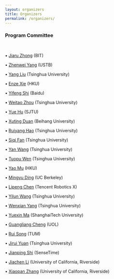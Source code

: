 ```yaml
---
layout: organizers
title: Organizers
permalink: /organizers/
---
```


### Program Committee
&nbsp;
<div class="grid">
    <div class="gridcom-item">
        <div><p><span>&#8226;&nbsp;</span><a href="">Jiaru Zhong</a> (BIT)</p></div>
        <div><p><span>&#8226;&nbsp;</span><a href="">Zhenwei Yang</a> (USTB)</p></div>
        <div><p><span>&#8226;&nbsp;</span><a href="https://sites.google.com/site/yangliuveronica/">Yang Liu</a> (Tsinghua University)</p></div>
        <div><p><span>&#8226;&nbsp;</span><a href="https://xieenze.github.io/">Enze Xie</a> (HKU)</p></div>
        <div><p><span>&#8226;&nbsp;</span><a href="https://scholar.google.com/citations?user=KlHuj2QAAAAJ&hl">Yifeng Shi</a> (Baidu)</p></div>
        <div><p><span>&#8226;&nbsp;</span><a href="https://scholar.google.com/citations?user=1H5PwZkAAAAJ&hl">Weitao Zhou</a> (Tsinghua University)</p></div>
        <div><p><span>&#8226;&nbsp;</span><a href="https://phyllish.github.io/">Yue Hu</a> (SJTU)</p></div>
        <div><p><span>&#8226;&nbsp;</span><a href="https://shi.buaa.edu.cn/duanxuting/zh_CN/index.htm">Xuting Duan</a> (Beihang University)</p></div>
    </div>
    <div class="gridcom-item">
        <div><p><span>&#8226;&nbsp;</span><a href="https://ry-hao.top/">Ruiyang Hao</a> (Tsinghua University)</p></div>
        <div><p><span>&#8226;&nbsp;</span><a href="">Siqi Fan</a> (Tsinghua University)</p></div>
        <div><p><span>&#8226;&nbsp;</span><a href="https://yanwang202199.github.io/">Yan Wang</a> (Tsinghua University)</p></div>
        <div><p><span>&#8226;&nbsp;</span><a href="https://scholar.google.com/citations?user=3qK1cZMAAAAJ&hl">Tuopu Wen</a> (Tsinghua University)</p></div>
        <div><p><span>&#8226;&nbsp;</span><a href="https://yaomarkmu.github.io/">Yao Mu</a> (HKU)</p></div>
        <div><p><span>&#8226;&nbsp;</span><a href="https://dingmyu.github.io/">Mingyu Ding</a> (UC Berkeley)</p></div>
        <div><p><span>&#8226;&nbsp;</span><a href="https://ieeexplore.ieee.org/author/37086579788">Lipeng Chen</a> (Tencent Robotics X)</p></div>
        <div><p><span>&#8226;&nbsp;</span><a href="https://scholar.google.com.hk/citations?hl=en&user=nUyTDosAAAAJ&view_op=list_works&sortby=pubdate">Yilun Wang</a> (Tsinghua University)</p></div>
    </div>
    <div class="gridcom-item">
        <div><p><span>&#8226;&nbsp;</span><a href="">Wenxian Yang</a> (Tsinghua University)</p></div>
        <div><p><span>&#8226;&nbsp;</span><a href="https://yuexinma.me/">Yuexin Ma</a> (ShanghaiTech University)</p></div>
        <div><p><span>&#8226;&nbsp;</span><a href="https://sites.google.com/view/guangliangcheng">Guangliang Cheng</a> (UOL)</p></div>
        <div><p><span>&#8226;&nbsp;</span><a href="https://rruisong.github.io">Rui Song</a> (TUM)</p></div>
        <div><p><span>&#8226;&nbsp;</span><a href="https://air.tsinghua.edu.cn/en/info/1012/1219.htm">Jirui Yuan</a> (Tsinghua University)</p></div>
        <div><p><span>&#8226;&nbsp;</span><a href="https://shijianping.me/">Jianping Shi</a> (SenseTime)</p></div>
        <div><p><span>&#8226;&nbsp;</span><a href="https://jiachenli94.github.io/">Jiachen Li</a> (University of California, Riverside)</p></div>
        <div><p><span>&#8226;&nbsp;</span><a href="">Xiaopan Zhang</a> (University of California, Riverside)</p></div>
    </div>
</div>


